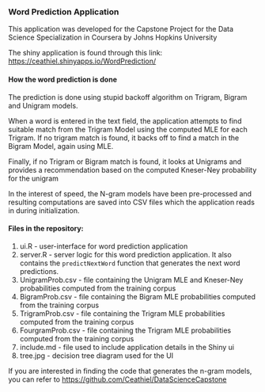 ### Word Prediction Application

This application was developed for the Capstone Project for the Data Science Specialization in Coursera by Johns Hopkins University

The shiny application is found through this link:
https://ceathiel.shinyapps.io/WordPrediction/

#### How the word prediction is done

The prediction is done using stupid backoff algorithm on Trigram, Bigram and Unigram models. 

When a word is entered in the text field, the application attempts to find suitable match from the Trigram Model using the computed MLE for each Trigram. If no trigram match is found, it backs off to find a match in the Bigram Model, again using MLE.

Finally, if no Trigram or Bigram match is found, it looks at Unigrams and provides a recommendation based on the computed Kneser-Ney probability for the unigram

In the interest of speed, the N-gram models have been pre-processed and resulting computations are saved into CSV files which the application reads in during initialization.

#### Files in the repository:

1. ui.R - user-interface for word prediction application
2. server.R - server logic for this word prediction application. It also contains the `predictNextWord` function that generates the next word predictions.
3. UnigramProb.csv - file containing the Unigram MLE and Kneser-Ney probabilities computed from the training corpus
4. BigramProb.csv - file containing the Bigram MLE probabilities computed from the training corpus
4. TrigramProb.csv - file containing the Trigram MLE probabilities computed from the training corpus
5. FourgramProb.csv - file containing the Trigram MLE probabilities computed from the training corpus
6. include.md - file used to include application details in the Shiny ui
7. tree.jpg - decision tree diagram used for the UI

If you are interested in finding the code that generates the n-gram models, you can refer to https://github.com/Ceathiel/DataScienceCapstone
